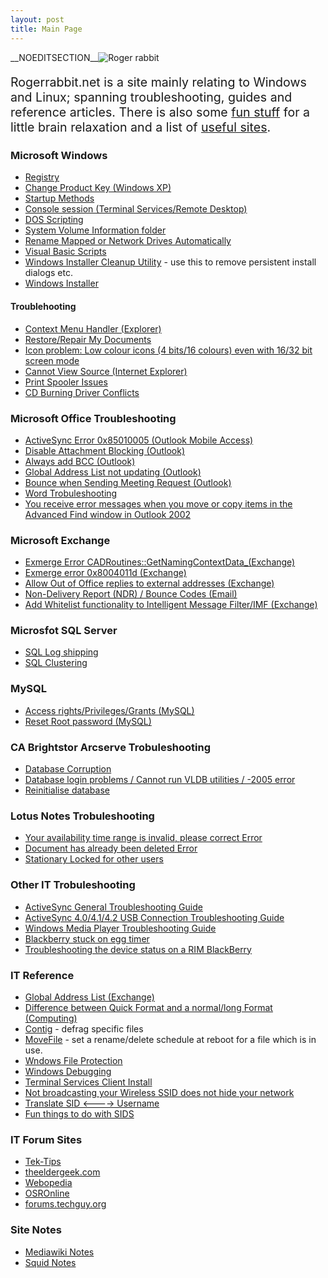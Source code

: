 ```yaml
---
layout: post 
title: Main Page
---
```


\_\_NOEDITSECTION\_\_![Roger rabbit](roger2.gif "fig:Roger rabbit")

<div style="font-size:140%">

Rogerrabbit.net is a site mainly relating to Windows and Linux; spanning
troubleshooting, guides and reference articles. There is also some [fun
stuff](Fun_Stuff "wikilink") for a little brain relaxation and a list of
[useful sites](Useful_Sites "wikilink").

</div>

### Microsoft Windows

-   [Registry](Registry "wikilink")
-   [Change Product Key (Windows
    XP)](Change_Product_Key_(Windows_XP) "wikilink")
-   [Startup Methods](Startup_Methods "wikilink")
-   [Console session (Terminal Services/Remote
    Desktop)](Console_session_(Terminal_Services/Remote_Desktop) "wikilink")
-   [DOS Scripting](DOS_Scripting "wikilink")
-   [System Volume Information
    folder](System_Volume_Information_folder_(Windows) "wikilink")
-   [Rename Mapped or Network Drives
    Automatically](Rename_Mapped_or_Network_Drives_Automatically "wikilink")
-   [Visual Basic Scripts](Visual_Basic_Scripts "wikilink")
-   [Windows Installer Cleanup
    Utility](http://support.microsoft.com/kb/290301/en-us) - use this to
    remove persistent install dialogs etc.
-   [Windows Installer](http://support.microsoft.com/kb/555175/en-us)

#### Troublehooting

-   [Context Menu Handler
    (Explorer)](Context_Menu_Handler_(Explorer) "wikilink")
-   [Restore/Repair My
    Documents](Restore/Repair_My_Documents_(Windows) "wikilink")
-   [Icon problem: Low colour icons (4 bits/16 colours) even with 16/32
    bit screen
    mode](Icon_problem:_Low_colour_icons_(4_bits/16_colours)_even_with_16/32_bit_screen_mode_(Windows) "wikilink")
-   [Cannot View Source (Internet
    Explorer)](Cannot_View_Source_(Internet_Explorer) "wikilink")
-   [Print Spooler Issues](http://support.microsoft.com/kb/324757)
-   [CD Burning Driver
    Conflicts](http://support.microsoft.com/default.aspx?scid=KB;EN-US;q315345&)

### Microsoft Office Troubleshooting

-   [ActiveSync Error 0x85010005 (Outlook Mobile
    Access)](ActiveSync_Error_0x85010005_(Outlook_Mobile_Access) "wikilink")
-   [Disable Attachment Blocking
    (Outlook)](Disable_Attachment_Blocking_(Outlook) "wikilink")
-   [Always add BCC (Outlook)](Always_add_BCC_(Outlook) "wikilink")
-   [Global Address List not updating
    (Outlook)](Global_Address_List_not_updating_(Outlook) "wikilink")
-   [Bounce when Sending Meeting Request
    (Outlook)](Bounce_when_Sending_Meeting_Request_(Outlook) "wikilink")
-   [Word Trobuleshooting](http://support.microsoft.com/kb/820919/)
-   [You receive error messages when you move or copy items in the
    Advanced Find window in Outlook
    2002](http://support.microsoft.com/default.aspx?scid=kb;en-us;301415)

### Microsoft Exchange

-   [Exmerge Error
    CADRoutines::GetNamingContextData\_(Exchange)](Exmerge_Error_CADRoutines::GetNamingContextData_(Exchange) "wikilink")
-   [Exmerge error 0x8004011d
    (Exchange)](Exmerge_error_0x8004011d_(Exchange) "wikilink")
-   [Allow Out of Office replies to external addresses
    (Exchange)](Allow_Out_of_Office_replies_to_external_addresses_(Exchange) "wikilink")
-   [Non-Delivery Report (NDR) / Bounce Codes
    (Email)](Non-Delivery_Report_(NDR)_/_Bounce_Codes_(Email) "wikilink")
-   [Add Whitelist functionality to Intelligent Message Filter/IMF
    (Exchange)](Add_Whitelist_functionality_to_Intelligent_Message_Filter/IMF_(Exchange) "wikilink")

### Microsfot SQL Server

-   [SQL Log shipping](SQL_Log_shipping_(Database_Server) "wikilink")
-   [SQL Clustering](SQL_Clustering_(Database_Server) "wikilink")

### MySQL

-   [Access rights/Privileges/Grants
    (MySQL)](Access_rights/Privileges/Grants_(MySQL) "wikilink")
-   [Reset Root password
    (MySQL)](Reset_Root_password_(MySQL) "wikilink")

### CA Brightstor Arcserve Trobuleshooting

-   [Database Corruption](Database_Corruption_(Arcserve) "wikilink")
-   [Database login problems / Cannot run VLDB utilities / -2005
    error](Database_login_problems_/_Cannot_run_VLDB_utilities_/_-2005_error_(Arcserve) "wikilink")
-   [Reinitialise database](Reinitialise_database_(Arcserve) "wikilink")

### Lotus Notes Trobuleshooting

-   [Your availability time range is invalid, please correct
    Error](Your_availability_time_range_is_invalid,_please_correct_Error_(Lotus_Notes) "wikilink")
-   [Document has already been deleted
    Error](Document_has_already_been_deleted_Error_(Lotus_Notes) "wikilink")
-   [Stationary Locked for other
    users](Stationary_Locked_for_other_users_(Lotus_Notes) "wikilink")

### Other IT Trobuleshooting

-   [ActiveSync General Troubleshooting
    Guide](http://www.pocketpcfaq.com/faqs/activesync/initialconfig.htm)
-   [ActiveSync 4.0/4.1/4.2 USB Connection Troubleshooting
    Guide](http://www.microsoft.com/windowsmobile/help/activesync/default.mspx)
-   [Windows Media Player Troubleshooting
    Guide](http://www.zachd.com/pss/pss.html)
-   [Blackberry stuck on egg
    timer](http://blackberryforums.pinstack.com/12976-post7.html)
-   [Troubleshooting the device status on a RIM
    BlackBerry](http://supportcingular.atgnow.com/cng/knowledgebase/KB3218.html)

### IT Reference

-   [Global Address List
    (Exchange)](Global_Address_List_(Exchange) "wikilink")
-   [Difference between Quick Format and a normal/long Format
    (Computing)](Difference_between_Quick_Format_and_a_normal/long_Format_(Computing) "wikilink")
-   [Contig](http://www.microsoft.com/technet/sysinternals/FileAndDisk/Contig.mspx) -
    defrag specific files
-   [MoveFile](http://www.microsoft.com/technet/sysinternals/FileAndDisk/pendmoves.mspx) -
    set a rename/delete schedule at reboot for a file which is in use.
-   [Wndows File
    Protection](http://support.microsoft.com/kb/222193/EN-US/)
-   [Windows
    Debugging](http://www.microsoft.com/whdc/devtools/debugging/debugstart.mspx)
-   [Terminal Services Client
    Install](http://microsoft.com/windowsxp/pro/downloads/rdclientdl.asp)
-   [Not broadcasting your Wireless SSID does not hide your
    network](http://www.wi-fiplanet.com/tutorials/article.php/3576541)
-   [Translate SID \<\-\-\--\>
    Username](http://www.microsoft.com/technet/scriptcenter/resources/qanda/dec04/hey1203.mspx)
-   [Fun things to do with
    SIDS](http://blogs.msdn.com/larryosterman/archive/2004/09/02/224713.aspx)

### IT Forum Sites

-   [Tek-Tips](http://www.tek-tips.com/)
-   [theeldergeek.com](http://www.theeldergeek.com/)
-   [Webopedia](http://www.webopedia.com/)
-   [OSROnline](http://www.osronline.com/)
-   [forums.techguy.org](http://forums.techguy.org/)

### Site Notes

-   [Mediawiki Notes](Wiki_Stuff "wikilink")
-   [Squid Notes](Squid_Stuff "wikilink")
